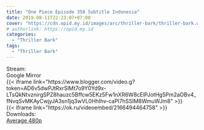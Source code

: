 ```yaml
---
title: "One Piece Episode 358 Subtitle Indonesia"
date: 2019-08-11T22:23:07+07:00
cover: "https://cdn.opid.my.id/images/arc/thriller-bark/thriller-bark.webp" # Optional, cover
# authorlink: https://opid.my.id
categories:
  - "Thriller Bark"
tags:
  - "Thriller Bark"
---
```

<div class="ui menu violet borderless inverted">
  <div class="header item active">
        Stream:
    </div>
  <a class="active item" data-tab="google">
    <i class="google drive icon"></i> Google
  </a>
  <a class="item nounderline" data-tab="mirror">
    <i class="odnoklassniki icon"></i> Mirror
  </a>
</div>
<div class="ui bottom attached tab segment active" style="border:0 !important;" data-tab="google">
{{< iframe link="https://www.blogger.com/video.g?token=AD6v5dwPJtRxrSlMt7o9Y0Yd9x-LTsQkNtvznirgSPZ8hauzc5Bffcw5EKz5Fw1nXR6W8cElPJotHg5Pm2aOBv4_fNvqSvMKAyCwjyJA3sn1jq3wVL0HhIhv-caPl7hSSIM8WmuWJm8" >}}
</div>
<div class="ui bottom attached tab segment" style="border:0 !important;" data-tab="mirror">
{{< iframe link="https://ok.ru/videoembed/2166494464758" >}}
</div>
<div class="ui menu violet borderless inverted">
  <div class="header item active">
        Downloads:
    </div>
  <a class="item nounderline" href="https://ouo.io/KPL4FD" target="_blank" rel="dofollow"><i class="google drive icon"></i>
    Average 480p</a>
</div>